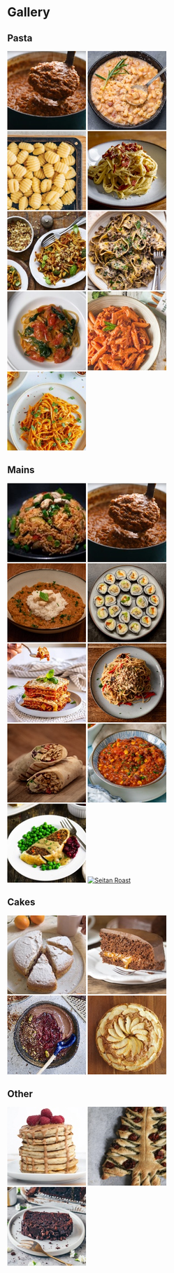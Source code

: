# Gallery


## Pasta

[![](recipes/ragu/thumbnail.jpg "Ragù")](recipes/ragu/index.md)
[![](recipes/pasta_e_fagioli/thumbnail.jpg "Pasta e Fagioli")](recipes/pasta_e_fagioli/index.md)
[![](recipes/chickpea_gnocchi/thumbnail.jpg "Chickpea Gnocchi")](recipes/chickpea_gnocchi/index.md)
[![](recipes/carbonara/thumbnail.jpg "Carbonara")](recipes/carbonara/index.md)
[![](recipes/sundried_tomato_and_brocolli_penne_pasta/thumbnail.jpg "Sundried Tomato and Brocolli Pasta")](recipes/sundried_tomato_and_brocolli_penne_pasta/index.md)
[![](recipes/mushroom_pasta/thumbnail.jpg "Mushroom Pasta")](recipes/mushroom_pasta/index.md)
[![](recipes/pasta_with_beans_cherry_tomatoes/thumbnail.jpg "Pasta with White Beans and Cherry Tomatoes")](recipes/pasta_with_beans_cherry_tomatoes/index.md)
[![](recipes/pasta_with_dry_tomatoes_sauce/thumbnail.jpg "Pasta with Dry Tomatoes Sauce")](recipes/pasta_with_dry_tomatoes_sauce/index.md)
[![](recipes/roasted_red_pepper_sauce/thumbnail.jpg "Roasted Red Pepper Sauce")](recipes/roasted_red_pepper_sauce/index.md)


## Mains

[![](recipes/nasi_goreng/thumbnail.jpg "Nasi Goreng")](recipes/nasi_goreng/index.md)
[![](recipes/ragu/thumbnail.jpg "Ragù")](recipes/ragu/index.md)
[![](recipes/dal/thumbnail.jpg "Dal")](recipes/dal/index.md)
[![](recipes/sushi/thumbnail.jpg "Sushi")](recipes/sushi/index.md)
[![](recipes/lasagna/thumbnail.jpg "Lasagna")](recipes/lasagna/index.md)
[![](recipes/pad_thai/thumbnail.jpg "Pad Thai")](recipes/pad_thai/index.md)
[![](recipes/kebab/thumbnail.jpg "Kebab")](recipes/kebab/index.md)
[![](recipes/chili_sin_carne/thumbnail.jpg "Chili sin Carne")](recipes/chili_sin_carne/index.md)
[![](recipes/wellington/thumbnail.jpg "Wellington")](recipes/wellington/index.md)
[![](recipes/seitan_roast/thumbnail.jpg "Seitan Roast")](recipes/seitan_roast/index.md)

## Cakes

[![](recipes/orange_cake/thumbnail.jpg "Orange Cake")](recipes/orange_cake/index.md)
[![](recipes/sacher_cake/thumbnail.jpg "Sacher Torte")](recipes/sacher_cake/index.md)
[![](recipes/chocolate_mouse/thumbnail.jpg "Chocolate Mouse")](recipes/chocolate_mouse/index.md)
[![](recipes/apple_cake/thumbnail.jpg "Apple Cake")](recipes/apple_cake/index.md)

## Other

[![](recipes/pancakes/thumbnail.jpg "Pancakes")](recipes/pancakes/index.md)
[![](recipes/puffy_zucchini_cake/thumbnail.jpg "Puffy Zucchini Cake")](recipes/puffy_zucchini_cake/index.md)
[![](recipes/chocolate_zucchini_bread/thumbnail.jpg "Chocolate Zucchini Bread")](recipes/chocolate_zucchini_bread/index.md)
